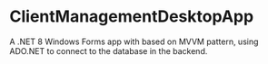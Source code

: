 # ClientManagementDesktopApp
A .NET 8 Windows Forms app with based on MVVM pattern, using ADO.NET to connect to the database in the backend.
